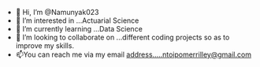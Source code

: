 - 👋 Hi, I’m @Namunyak023
- 👀 I’m interested in ...Actuarial Science
- 🌱 I’m currently learning ...Data Science
- 💞️ I’m looking to collaborate on ...different coding projects so as to improve my skills.
- 📫You can reach me via my email address.....ntoipomerrilley@gmail.com
